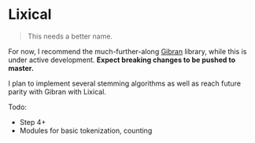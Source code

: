 # Lixical

> This needs a better name.

For now, I recommend the much-further-along [Gibran](https://github.com/abitdodgy/gibran) library, while this is under active development. **Expect breaking changes to be pushed to master.**

I plan to implement several stemming algorithms as well as reach future parity with Gibran with Lixical.

Todo:
 * Step 4+
 * Modules for basic tokenization, counting
